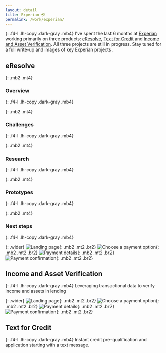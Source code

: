 ```yaml
---
layout: detail
title: Experian 💳
permalink: /work/experian/
---
```


{: .f4-l .lh-copy .dark-gray .mb4}
I've spent the last 6 months at [Experian](http://experian.com) working primarily on three products: [eResolve](https://www.experian.com/consumer-information/virtual-debt-resolution-negotiation-eResolve.html), [Text for Credit](http://www.experian.com/blogs/news/2017/07/11/text-credit-modernizes-lending-industry-allowing-consumers-obtain-real-time-credit-via-text/) and [Income and Asset Verification](http://www.experian.com/consumer-information/account-aggregation-solutions.html).  All three projects are still in progress. Stay tuned for a full write-up and images of key Experian projects.

## eResolve

{: .mb2 .mt4}
### Overview

{: .f4-l .lh-copy .dark-gray .mb4}


{: .mb2 .mt4}
### Challenges

{: .f4-l .lh-copy .dark-gray .mb4}


{: .mb2 .mt4}
### Research

{: .f4-l .lh-copy .dark-gray .mb4}


{: .mb2 .mt4}
### Prototypes

{: .f4-l .lh-copy .dark-gray .mb4}

{: .mb2 .mt4}
### Next steps

{: .f4-l .lh-copy .dark-gray .mb4}


{: .wider}
![Landing page](/assets/img/experian/eresolve-01.jpg "Landing page"){: .mb2 .mt2 .br2}
![Choose a payment option](/assets/img/experian/eresolve-02.jpg "Choose a payment option"){: .mb2 .mt2 .br2}
![Payment details](/assets/img/experian/eresolve-03.jpg "Payment details"){: .mb2 .mt2 .br2}
![Payment confirmation](/assets/img/experian/eresolve-04.jpg "Payment confirmation"){: .mb2 .mt2 .br2}


## Income and Asset Verification

{: .f4-l .lh-copy .dark-gray .mb4}
Leveraging transactional data to verify income and assets in lending

{: .wider}
![Landing page](/assets/img/experian/verification-01.jpg "Landing page"){: .mb2 .mt2 .br2}
![Choose a payment option](/assets/img/experian/verification-02.jpg "Choose a payment option"){: .mb2 .mt2 .br2}
![Payment details](/assets/img/experian/verification-03.jpg "Payment details"){: .mb2 .mt2 .br2}
![Payment confirmation](/assets/img/experian/verification-04.jpg "Payment confirmation"){: .mb2 .mt2 .br2}


## Text for Credit

{: .f4-l .lh-copy .dark-gray .mb4}
Instant credit pre-qualification and application starting with a text message.
